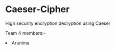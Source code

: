 # Caeser-Cipher
High security encryption decryption using Caeser


Team 4 members:-
<li>
<item>Arunima</item>
<item></item>
<item></item>
<item></item>
</li>
